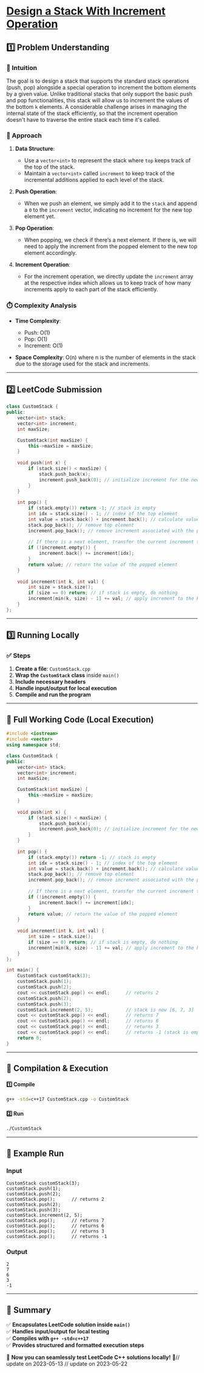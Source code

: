 # **[Design a Stack With Increment Operation](https://leetcode.com/problems/design-a-stack-with-increment-operation/description/)**  

## **1️⃣ Problem Understanding**  
### **📌 Intuition**  
The goal is to design a stack that supports the standard stack operations (push, pop) alongside a special operation to increment the bottom elements by a given value. Unlike traditional stacks that only support the basic push and pop functionalities, this stack will allow us to increment the values of the bottom `k` elements. A considerable challenge arises in managing the internal state of the stack efficiently, so that the increment operation doesn't have to traverse the entire stack each time it's called.  

### **🚀 Approach**  
1. **Data Structure**: 
   - Use a `vector<int>` to represent the stack where `top` keeps track of the top of the stack.
   - Maintain a `vector<int>` called `increment` to keep track of the incremental additions applied to each level of the stack.

2. **Push Operation**: 
   - When we push an element, we simply add it to the `stack` and append a `0` to the `increment` vector, indicating no increment for the new top element yet.

3. **Pop Operation**:
   - When popping, we check if there’s a next element. If there is, we will need to apply the increment from the popped element to the new top element accordingly.

4. **Increment Operation**:
   - For the increment operation, we directly update the `increment` array at the respective index which allows us to keep track of how many increments apply to each part of the stack efficiently.

### **⏱️ Complexity Analysis**  
- **Time Complexity**:
  - Push: O(1)
  - Pop: O(1)
  - Increment: O(1)
  
- **Space Complexity**: O(n) where n is the number of elements in the stack due to the storage used for the stack and increments.  

---

## **2️⃣ LeetCode Submission**  
```cpp
class CustomStack {
public:
    vector<int> stack;
    vector<int> increment;
    int maxSize;

    CustomStack(int maxSize) {
        this->maxSize = maxSize;
    }
    
    void push(int x) {
        if (stack.size() < maxSize) {
            stack.push_back(x);
            increment.push_back(0); // initialize increment for the new element
        }
    }
    
    int pop() {
        if (stack.empty()) return -1; // stack is empty
        int idx = stack.size() - 1; // index of the top element
        int value = stack.back() + increment.back(); // calculate value to return
        stack.pop_back(); // remove top element
        increment.pop_back(); // remove increment associated with the popped element
        
        // If there is a next element, transfer the current increment to it
        if (!increment.empty()) {
            increment.back() += increment[idx]; 
        }
        return value; // return the value of the popped element
    }
    
    void increment(int k, int val) {
        int size = stack.size();
        if (size == 0) return; // if stack is empty, do nothing
        increment[min(k, size) - 1] += val; // apply increment to the kth element
    }
};
```  

---  

## **3️⃣ Running Locally**  
### **✅ Steps**  
1. **Create a file**: `CustomStack.cpp`  
2. **Wrap the `CustomStack` class** inside `main()`  
3. **Include necessary headers**  
4. **Handle input/output for local execution**  
5. **Compile and run the program**  

---  

## **📝 Full Working Code (Local Execution)**  
```cpp
#include <iostream>
#include <vector>
using namespace std;

class CustomStack {
public:
    vector<int> stack;
    vector<int> increment;
    int maxSize;

    CustomStack(int maxSize) {
        this->maxSize = maxSize;
    }
    
    void push(int x) {
        if (stack.size() < maxSize) {
            stack.push_back(x);
            increment.push_back(0); // initialize increment for the new element
        }
    }
    
    int pop() {
        if (stack.empty()) return -1; // stack is empty
        int idx = stack.size() - 1; // index of the top element
        int value = stack.back() + increment.back(); // calculate value to return
        stack.pop_back(); // remove top element
        increment.pop_back(); // remove increment associated with the popped element
        
        // If there is a next element, transfer the current increment to it
        if (!increment.empty()) {
            increment.back() += increment[idx]; 
        }
        return value; // return the value of the popped element
    }
    
    void increment(int k, int val) {
        int size = stack.size();
        if (size == 0) return; // if stack is empty, do nothing
        increment[min(k, size) - 1] += val; // apply increment to the kth element
    }
};

int main() {
    CustomStack customStack(3);
    customStack.push(1);
    customStack.push(2);
    cout << customStack.pop() << endl;      // returns 2
    customStack.push(2);
    customStack.push(3);
    customStack.increment(2, 5);            // stack is now [6, 7, 3]
    cout << customStack.pop() << endl;      // returns 7
    cout << customStack.pop() << endl;      // returns 6
    cout << customStack.pop() << endl;      // returns 3
    cout << customStack.pop() << endl;      // returns -1 (stack is empty)
    return 0;
}
```  

---  

## **🔧 Compilation & Execution**  
#### **1️⃣ Compile**  
```bash
g++ -std=c++17 CustomStack.cpp -o CustomStack
```  

#### **2️⃣ Run**  
```bash
./CustomStack
```  

---  

## **🎯 Example Run**  
### **Input**  
```
CustomStack customStack(3);
customStack.push(1);
customStack.push(2);
customStack.pop();      // returns 2
customStack.push(2);
customStack.push(3);
customStack.increment(2, 5);
customStack.pop();      // returns 7
customStack.pop();      // returns 6
customStack.pop();      // returns 3
customStack.pop();      // returns -1
```  
### **Output**  
```
2
7
6
3
-1
```  

---  

## **📌 Summary**  
✅ **Encapsulates LeetCode solution inside `main()`**  
✅ **Handles input/output for local testing**  
✅ **Compiles with `g++ -std=c++17`**  
✅ **Provides structured and formatted execution steps**  

🚀 **Now you can seamlessly test LeetCode C++ solutions locally!** 🚀// update on 2023-05-13
// update on 2023-05-22
